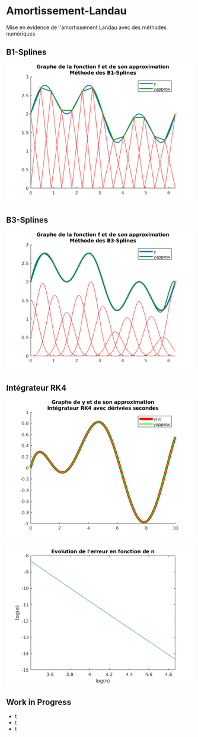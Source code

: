 # Amortissement-Landau
Mise en évidence de l'amortissement Landau avec des méthodes numériques

## B1-Splines
![](https://github.com/3700240/Amortissement-Landau/blob/master/img/B1Splines.png)

## B3-Splines
![](https://github.com/3700240/Amortissement-Landau/blob/master/img/B3Splines.png)

## Intégrateur RK4

![](https://github.com/3700240/Amortissement-Landau/blob/master/img/rk4.png)

![](https://github.com/3700240/Amortissement-Landau/blob/master/img/ordrerk4.png)

## Work in Progress

- t
- t
- t
